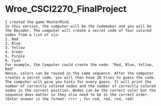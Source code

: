 # Wroe_CSCI2270_FinalProject
    I created the game MasterMind.
    In this version, the computer will be the Codemaker and you will be the Decoder. The computer will create a secret code of four colored nodes from a list of six: 
    1. Red 
    2. Blue 
    3. Yellow 
    4. Green 
    5. Purple 
    6. Cyan 
    For example, the Computer could create the code: "Red, Blue, Yellow, Red" 
    Hence, colors can be reused in the same sequence. After the computer creates a secret code, you will then have 10 tries to guess the code. The computer will give you hints for every guess. It will print the number of correctly colored nodes and the number of correctly colored nodes in the correct position. Nodes can be the correct color but the sequence does matter so they also need to be in the correct order.
    (Enter answer in the format: rrrr ; for red, red, red, red)

